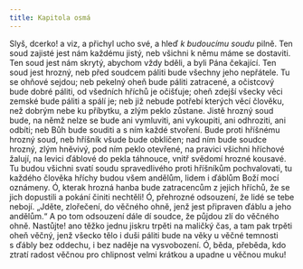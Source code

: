 ```yaml
---
title: Kapitola osmá
---
```


Slyš, dcerko! a viz, a přichyl ucho své, a hleď _k budoucímu soudu_ pilně. Ten soud zajisté jest nám každému jistý, neb všichni k němu máme se dostaviti. Ten soud jest nám skrytý, abychom vždy bděli, a byli Pána čekající. Ten soud jest hrozný, neb před soudcem páliti bude všechny jeho nepřátele. Tu se ohňové sejdou; neb pekelný oheň bude páliti zatracené, a očistcový bude dobré páliti, od všedních hříchů je očišťuje; oheň zdejší všecky věci zemské bude páliti a spálí je; neb již nebude potřebí kterých věcí člověku, než dobrým nebe ku příbytku, a zlým peklo zůstane. Jistě hrozný soud bude, na němž nelze se bude ani vymluviti, ani vykoupiti, ani odhroziti, ani odbíti; neb Bůh bude souditi a s ním každé stvoření. Bude proti hříšnému hrozný soud, neb hříšník všude bude obklíčen; nad ním bude soudce hrozný, zlým hněvivý, pod ním peklo otevřené, na pravici všichni hříchové žalují, na levici ďáblové do pekla táhnouce, vnitř svědomí hrozné kousavé. Tu budou všichni svatí soudu spravedlivého proti hříšníkům pochvalovati, tu každého člověka hříchy budou všem andělům, lidem i ďáblům Boží mocí oznámeny. Ó, kterak hrozná hanba bude zatracencům z jejich hříchů, že se jich dopustili a pokání činiti nechtěli! Ó, přehrozné odsouzení, že lidé se tebe nebojí. „Jděte, zlořečení, do věčného ohně, jenž jest připraven ďáblu a jeho andělům.“ A po tom odsouzení dále dí soudce, že půjdou zlí do věčného ohně. Nastůjte! ano těžko jednu jiskru trpěti na maličký čas, a tam pak trpěti oheň věčný, jenž všecko tělo i duši páliti bude na věky u věčné temnosti s ďábly bez oddechu, i bez naděje na vysvobození. Ó, běda, přeběda, kdo ztratí radost věčnou pro chlipnost velmi krátkou a upadne u věčnou muku!
